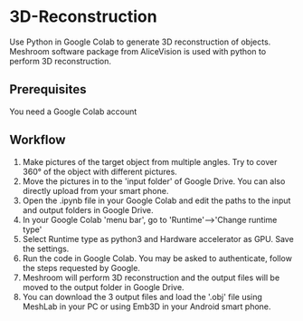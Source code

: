 # 3D-Reconstruction
Use Python in Google Colab to generate 3D reconstruction of objects.<br />
Meshroom software package from AliceVision is used with python to perform 3D reconstruction.

## Prerequisites
You need a Google Colab account

## Workflow
1. Make pictures of the target object from multiple angles. Try to cover 360° of the object with different pictures.
2. Move the pictures in to the 'input folder' of Google Drive. You can also directly upload from your smart phone.
3. Open the .ipynb file in your Google Colab and edit the paths to the input and output folders in Google Drive.
4. In your Google Colab 'menu bar', go to 'Runtime'-->'Change runtime type'
5. Select Runtime type as python3 and Hardware accelerator as GPU. Save the settings.
6. Run the code in Google Colab. You may be asked to authenticate, follow the steps requested by Google.
7. Meshroom will perform 3D reconstruction and the output files will be moved to the output folder in Google Drive.
8. You can download the 3 output files and load the '.obj' file using MeshLab in your PC or using Emb3D in your Android smart phone.
